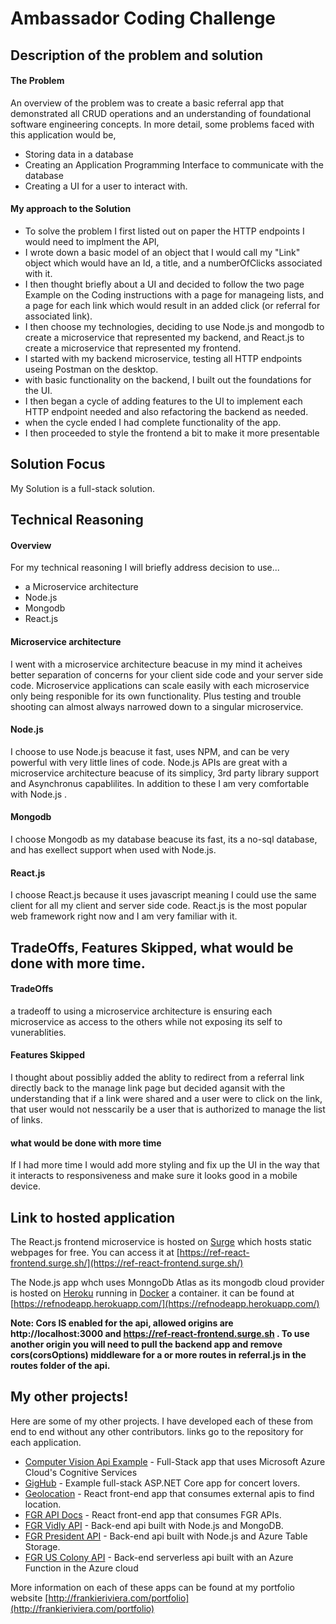 
# Ambassador Coding Challenge

## Description of the problem and solution

#### The Problem
An overview of the problem was to create a basic referral app that demonstrated all CRUD operations and an understanding of foundational software engineering concepts.
In more detail, some problems faced with this application would be,
- Storing data in a database
- Creating an Application Programming Interface to communicate with the database
- Creating a UI for a user to interact with. 

#### My approach to the Solution
- To solve the problem I first listed out on paper the HTTP endpoints I would need to implment the API,
- I wrote down a basic model of an object that I would call my "Link" object which would have an Id, a title, and a numberOfClicks associated with it.
- I then thought briefly about a UI and decided to follow the two page Example on the Coding instructions with a page for manageing lists, and a page for each link which would result in an added click (or referral for associated link).
- I then choose my technologies, deciding to use Node.js and mongodb to create a microservice that represented my backend, and React.js to create a microservice that represented my frontend.
- I started with my backend microservice, testing all HTTP endpoints useing Postman on the desktop.
- with basic functionality on the backend, I built out the foundations for the UI.
- I then began a cycle of adding features to the UI to implement each HTTP endpoint needed and also refactoring the backend as needed.
- when the cycle ended I had complete functionality of the app.
- I then proceeded to style the frontend a bit to make it more presentable


## Solution Focus

My Solution is a full-stack solution.


## Technical Reasoning

#### Overview

For my technical reasoning I will briefly address decision to use...

- a Microservice architecture
- Node.js
- Mongodb
- React.js

#### Microservice architecture

I went with a microservice architecture beacuse in my mind it acheives better separation of concerns for your client side code and your server side code.
Microservice applications can scale easily with each microservice only being responible for its own functionality. Plus testing and trouble shooting can almost always narrowed down to a singular microservice.

#### Node.js

I choose to use Node.js beacuse it fast, uses NPM, and can be very powerful with very little lines of code. Node.js APIs are great with a microservice architecture beacuse of its simplicy, 3rd party library support and Asynchronus capablilites. In addition to these I am very comfortable with Node.js .

#### Mongodb

I choose Mongodb as my database beacuse its fast, its a no-sql database, and has exellect support when used with Node.js.

#### React.js

I choose React.js because it uses javascript meaning I could use the same client for all my client and server side code. React.js is the most popular web framework right now and I am very familiar with it. 

## TradeOffs, Features Skipped, what would be done with more time.

#### TradeOffs

a tradeoff to using a microservice architecture is ensuring each microservice as access to the others while not exposing its self to vunerablities. 

#### Features Skipped

I thought about possibliy added the ablity to redirect from a referral link directly back to the manage link page but decided agansit with the understanding that if a link were shared and a user were to click on the link, that user would not nesscarily be a user that is authorized to manage the list of links.

#### what would be done with more time

If I had more time I would add more styling and fix up the UI in the way that it interacts to responsiveness and make sure it looks good in a mobile device.

## Link to hosted application

The React.js frontend microservice is hosted on [Surge](https://surge.sh/) which hosts static webpages for free.
You can access it at [https://ref-react-frontend.surge.sh/](https://ref-react-frontend.surge.sh/)

The Node.js app whch uses MonngoDb Atlas as its mongodb cloud provider is hosted on [Heroku](https://dashboard.heroku.com) running in [Docker](https://www.docker.com/) a container. it can be found at [https://refnodeapp.herokuapp.com/](https://refnodeapp.herokuapp.com/)

**Note: Cors IS enabled for the api, allowed origins are http://localhost:3000 and https://ref-react-frontend.surge.sh . To use another origin you will need to pull the backend app and remove cors(corsOptions) middleware for a or more routes in referral.js in the routes folder of the api.**

## My other projects!

Here are some of my other projects. I have developed each of these from end to end without any other contributors.
links go to the repository for each application. 

- [Computer Vision Api Example](https://github.com/DaRiv94/ComputerVisionApiExample) - Full-Stack app that uses Microsoft Azure Cloud's Cognitive Services
- [GigHub](https://github.com/DaRiv94/GigHub) - Example full-stack ASP.NET Core app for concert lovers.
- [Geolocation](https://github.com/DaRiv94/FGR-Geolocation-App) - React front-end app that consumes external apis to find location.
- [FGR API Docs](https://github.com/DaRiv94/FGR-API-Docs) - React front-end app that consumes FGR APIs.
- [FGR Vidly API](https://github.com/DaRiv94/FGR-Vidly-API) - Back-end api built with Node.js and MongoDB.
- [FGR President API](https://github.com/DaRiv94/FGR-President-API) - Back-end api built with Node.js and Azure Table Storage.
- [FGR US Colony API](https://github.com/DaRiv94/USColoniesAzureFunction) - Back-end serverless api built with an Azure Function in the Azure cloud

More information on each of these apps can be found at my portfolio website [http://frankieriviera.com/portfolio](http://frankieriviera.com/portfolio)

